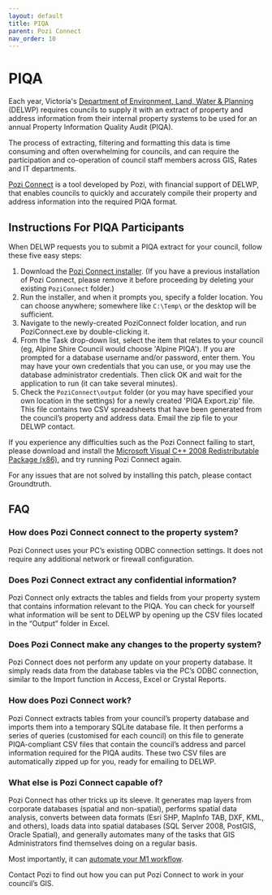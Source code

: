 ```yaml
---
layout: default
title: PIQA
parent: Pozi Connect
nav_order: 10
---
```


# PIQA

Each year, Victoria's [Department of Environment, Land, Water & Planning](https://www.delwp.vic.gov.au/) (DELWP) requires councils to supply it with an extract of property and address information from their internal property systems to be used for an annual Property Information Quality Audit (PIQA).

The process of extracting, filtering and formatting this data is time consuming and often overwhelming for councils, and can require the participation and co-operation of council staff members across GIS, Rates and IT departments.

[Pozi Connect](https://pozi.com/pozi-connect/) is a tool developed by Pozi, with financial support of DELWP, that enables councils to quickly and accurately compile their property and address information into the required PIQA format.

## Instructions For PIQA Participants

When DELWP requests you to submit a PIQA extract for your council, follow these five easy steps:

1. Download the [Pozi Connect installer](https://github.com/pozi/PoziConnect/releases/latest). (If you have a previous installation of Pozi Connect, please remove it before proceeding by deleting your existing `PoziConnect` folder.)
2. Run the installer, and when it prompts you, specify a folder location. You can choose anywhere; somewhere like `C:\Temp\` or the desktop will be sufficient.
3. Navigate to the newly-created PoziConnect folder location, and run PoziConnect.exe by double-clicking it.
4. From the Task drop-down list, select the item that relates to your council (eg, Alpine Shire Council would choose 'Alpine PIQA'). If you are prompted for a database username and/or password, enter them. You may have your own credentials that you can use, or you may use the database administrator credentials. Then click OK and wait for the application to run (it can take several minutes).
5. Check the `PoziConnect\output` folder (or you may have specified your own location in the settings) for a newly created 'PIQA Export.zip' file. This file contains two CSV spreadsheets that have been generated from the council’s property and address data. Email the zip file to your DELWP contact.

If you experience any difficulties such as the Pozi Connect failing to start, please download and install the [Microsoft Visual C++ 2008 Redistributable Package (x86)](https://www.microsoft.com/downloads/details.aspx?FamilyID=9b2da534-3e03-4391-8a4d-074b9f2bc1bf&displaylang=en), and try running Pozi Connect again.

For any issues that are not solved by installing this patch, please contact Groundtruth.

## FAQ

### How does Pozi Connect connect to the property system?

Pozi Connect uses your PC’s existing ODBC connection settings. It does not require any additional network or firewall configuration.

### Does Pozi Connect extract any confidential information?

Pozi Connect only extracts the tables and fields from your property system that contains information relevant to the PIQA. You can check for yourself what information will be sent to DELWP by opening up the CSV files located in the “Output” folder in Excel.

### Does Pozi Connect make any changes to the property system?

Pozi Connect does not perform any update on your property database. It simply reads data from the database tables via the PC’s ODBC connection, similar to the Import function in Access, Excel or Crystal Reports.

### How does Pozi Connect work?

Pozi Connect extracts tables from your council’s property database and imports them into a temporary SQLite database file. It then performs a series of queries (customised for each council) on this file to generate PIQA-compliant CSV files that contain the council’s address and parcel information required for the PIQA audits. These two CSV files are automatically zipped up for you, ready for emailing to DELWP.

### What else is Pozi Connect capable of?

Pozi Connect has other tricks up its sleeve. It generates map layers from corporate databases (spatial and non-spatial), performs spatial data analysis, converts between data formats (Esri SHP, MapInfo TAB, DXF, KML, and others), loads data into spatial databases (SQL Server 2008, PostGIS, Oracle Spatial), and generally automates many of the tasks that GIS Administrators find themselves doing on a regular basis.

Most importantly, it can [automate your M1 workflow](https://www.pozi.com/pozi-connect-for-m1s).

Contact Pozi to find out how you can put Pozi Connect to work in your council’s GIS.
